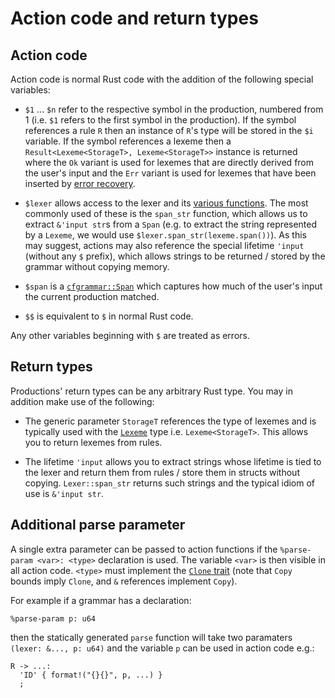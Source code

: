 # Action code and return types

## Action code

Action code is normal Rust code with the addition of the following special variables:

 * `$1` ... `$n` refer to the respective symbol in the production, numbered
   from 1 (i.e. `$1` refers to the first symbol in the production). If the
   symbol references a rule `R` then an instance of `R`'s type will be stored
   in the `$i` variable. If the symbol references a lexeme then a
   `Result<Lexeme<StorageT>, Lexeme<StorageT>>` instance is returned where the
   `Ok` variant is used for lexemes that are directly derived from the user's
   input and the `Err` variant is used for lexemes that have been inserted by
   [error recovery](errorrecovery.md).

 * `$lexer` allows access to the lexer and its [various
   functions](https://softdevteam.github.io/grmtools/master/api/lrpar/trait.Lexer.html).
   The most commonly used of these is the `span_str` function, which allows us
   to extract `&'input str`s from a `Span` (e.g. to extract the string
   represented by a `Lexeme`, we would use `$lexer.span_str(lexeme.span())`).
   As this may suggest, actions may also reference the special lifetime
   `'input` (without any `$` prefix), which allows strings to be returned /
   stored by the grammar without copying memory.

 * `$span` is a
   [`cfgrammar::Span`](https://softdevteam.github.io/grmtools/master/api/cfgrammar/struct.Span.html)
   which captures how much of the user's input the current production matched.

 * `$$` is equivalent to `$` in normal Rust code.

Any other variables beginning with `$` are treated as errors.


## Return types

Productions' return types can be any arbitrary Rust type. You may in addition
make use of the following:

 * The generic parameter `StorageT` references the type of lexemes and is
   typically used with the
   [`Lexeme`](https://softdevteam.github.io/grmtools/master/api/lrpar/struct.Lexeme.html)
   type i.e. `Lexeme<StorageT>`. This allows you to return lexemes from rules.

 * The lifetime `'input` allows you to extract strings whose lifetime is tied
   to the lexer and return them from rules / store them in structs without
   copying. `Lexer::span_str` returns such strings and the typical idiom of use
   is `&'input str`.


## Additional parse parameter

A single extra parameter can be passed to action functions if the `%parse-param
<var>: <type>` declaration is used. The variable `<var>` is then visible in all
action code. `<type>` must implement the [`Clone`
trait](https://doc.rust-lang.org/stable/std/clone/trait.Clone.html) (note that `Copy`
bounds imply `Clone`, and `&` references implement `Copy`).

For example if a grammar has a declaration:

```
%parse-param p: u64
```

then the statically generated `parse` function will take two paramaters
`(lexer: &..., p: u64)` and the variable `p` can be used in action code e.g.:

```
R -> ...:
  'ID' { format!("{}{}", p, ...) }
  ;
```

